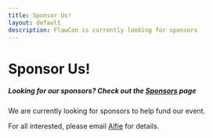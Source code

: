```yaml
---
title: Sponsor Us!
layout: default
description: FlawCon is currently looking for sponsors
---
```


# Sponsor Us!

##### Looking for our sponsors? Check out the [Sponsors](/sponsors) page

We are currently looking for sponsors to help fund our event.

For all interested, please email [Alfie](mailto:bonzi@flawcon.xyz?subject=Sponsorship%20Inquiry) for details.


